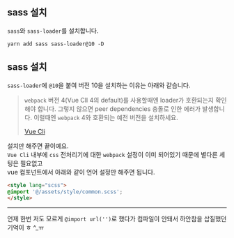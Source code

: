 ## sass 설치
<code>sass</code>와 <code>sass-loader</code>를 설치합니다.
```
yarn add sass sass-loader@10 -D
```

## sass 설치
<code>sass-loader</code>에 <code>@10</code>을 붙여 버전 10을 설치하는 이유는 아래와 같습니다.

> <code>webpack</code> 버전 4(Vue ClI 4의 default)를 사용할때엔 loader가 호환되는지 확인해야 합니다. 그렇지 않으면 peer dependencies 충돌로 인한 에러가 발생합니다. 이럴때엔 <code>webpack</code> 4와 호환되는 예전 버전을 설치하세요.
>
> [Vue Cli](https://cli.vuejs.org/guide/css.html#pre-processors)

설치만 해주면 끝이예요.  
<code>Vue Cli</code> 내부에 <code>css</code> 전처리기에 대한 <code>webpack</code> 설정이 이미 되어있기 때문에 별다른 세팅은 필요없고  
vue 컴포넌트에서 아래와 같이 언어 설정만 해주면 됩니다.

```html
<style lang="scss">
@import '@/assets/style/common.scss';
</style>
```
- - -
언제 한번 저도 모르게 <code>@import url('')</code>로 했다가 컴파일이 안돼서 하안참을 삽질했던 기억이 ㅎ ^_ㅠ